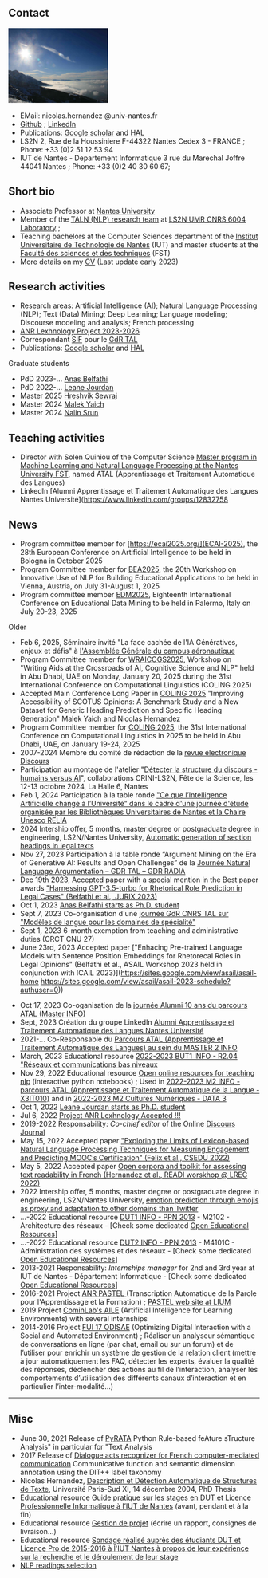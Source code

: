 <!-- [News](#news) -  [Curriculum vitae](#curriculumvitae) - [Publications](#publications) - [Software and data resources](#softwareanddataresources) - [Teaching](#teaching) -->

<!-- --- -->

## Contact 

<img src="alps.jpg" alt="Alps" style="height: 150px; width:200px;"/>

* EMail: nicolas.hernandez @univ-nantes.fr
* [Github](https://github.com/nicolashernandez/) ; [LinkedIn](https://www.linkedin.com/in/nicolas-hernandez-28856b2/) 
* Publications: [Google scholar](http://scholar.google.com/citations?user=SffWGZ0AAAAJ) and [HAL](https://cv.archives-ouvertes.fr/nicolas-hernandez)
* LS2N 2, Rue de la Houssiniere F-44322 Nantes Cedex 3 - FRANCE ; Phone: +33 (0)2 51 12 53 94
* IUT de Nantes - Departement Informatique  3 rue du Marechal Joffre 44041 Nantes ; Phone: +33 (0)2 40 30 60 67; 

## Short bio

* Associate Professor at [Nantes University](https://www.univ-nantes.fr/)
* Member of the [TALN (NLP) research team](https://taln-ls2n.github.io/) at [LS2N UMR CNRS 6004 Laboratory](https://www.ls2n.fr/equipe/taln/) ; 
* Teaching bachelors at the Computer Sciences department of the [Institut Universitaire de Technologie de Nantes](https://iutnantes.univ-nantes.fr/formations/bachelor-iut-bac3/but-info) (IUT) and master students at the [Faculté des sciences et des techniques]( https://sciences-techniques.univ-nantes.fr/formations/masters/master-informatique) (FST)
* More details on my [CV](research/cv_Hernandez.pdf) (Last update early 2023)

## <a name="research">Research activities </a>  

* Research areas: Artificial Intelligence (AI); Natural Language Processing (NLP); Text (Data) Mining; Deep Learning; Language modeling; Discourse modeling and analysis; French processing
* [ANR Lexhnology Project 2023-2026](https://lexhnology.hypotheses.org)
* Correspondant [SIF](https://www.societe-informatique-de-france.fr) pour le [GdR TAL](https://gdr-tal.ls2n.fr/)
* Publications: [Google scholar](http://scholar.google.com/citations?user=SffWGZ0AAAAJ) and [HAL](https://cv.archives-ouvertes.fr/nicolas-hernandez)

Graduate students
* PdD 2023-... [Anas Belfathi](https://www.linkedin.com/in/anas-belfathi-631619224/)
* PdD 2022-... [Leane Jourdan](https://jourdanl.github.io)
* Master 2025 [Hreshvik Sewraj](https://www.linkedin.com/in/hreshvik-sewraj)
* Master 2024 [Malek Yaich](https://www.linkedin.com/in/malek-yaich/?originalSubdomain=fr)
* Master 2024 [Nalin Srun](https://www.linkedin.com/in/nalin-srun-325223290/)
  
## <a name="teaching">Teaching activities</a>  

* Director with Solen Quiniou of the Computer Science [Master program in Machine Learning and Natural Language Processing at the Nantes University FST](https://sciences-techniques.univ-nantes.fr/formations/masters/master-informatique), named ATAL (Apprentissage et Traitement Automatique des Langues)
* LinkedIn [Alumni Apprentissage et Traitement Automatique des Langues Nantes Université](https://www.linkedin.com/groups/12832758

<!-- Network: [Web site](https://nicolashernandez.github.io) ; -->


## <a name="News">News</a>  
* Program committee member for [https://ecai2025.org/](ECAI-2025), the 28th European Conference on Artificial Intelligence to be held in Bologna in October 2025
* Program Committee member for [BEA2025](https://sig-edu.org/bea/2025), the 20th Workshop on Innovative Use of NLP for Building Educational Applications to be held in Vienna, Austria, on July 31-August 1, 2025
* Program committee member [EDM2025](https://educationaldatamining.org/edm2025/), Eighteenth International Conference on Educational Data Mining to be held in Palermo, Italy on July 20-23, 2025

Older
* Feb 6, 2025, Séminaire invité "La face cachée de l'IA Génératives, enjeux et défis" à [l'Assemblée Générale du campus aéronautique](https://www.campus-aeronautique.com/ailes-du-campus)
* Program Committee member for [WRAICOGS2025](https://sites.google.com/view/wraicogs1), Workshop on "Writing  Aids  at  the  Crossroads  of AI, Cognitive Science and NLP" held in Abu Dhabi, UAE on Monday, January 20, 2025 during the 31st International Conference on Computational Linguistics (COLING 2025)
* Accepted Main Conference Long Paper in [COLING 2025](https://coling2025.org/) "Improving Accessibility of SCOTUS Opinions: A Benchmark Study and a New Dataset for Generic Heading Prediction and Specific Heading Generation" Malek Yaich and Nicolas Hernandez
* Program Committee member for [COLING 2025](https://coling2025.org/), the 31st International Conference on Computational Linguistics in 2025 to be held in Abu Dhabi, UAE, on January 19-24, 2025
* 2007-2024 Membre du comité de rédaction de la [revue électronique Discours](https://journals.openedition.org/discours)  
* Participation au montage de l'atelier "[Détecter la structure du discours - humains versus AI](https://fetedelascience-paysdelaloire.fr/loire-atlantique/detecter-la-structure-du-discours-humains-versus-ai/)", collaborations CRINI-LS2N, Fête de la Science, les 12-13 octobre 2024, La Halle 6, Nantes
* Feb 1, 2024 Participation à la table ronde ["Ce que l’Intelligence Artificielle change à l’Université" dans le cadre d'une journée d'étude organisée par les Bibliothèques Universitaires de Nantes et la Chaire Unesco RELIA](https://bu.univ-nantes.fr/les-formations/journee-detudes-ce-que-lintelligence-artificielle-change-a-luniversite)
* 2024 Intership offer, 5 months, master degree or postgraduate degree in engineering, LS2N/Nantes University, [Automatic generation of section headings in legal texts](https://www.ls2n.fr/stages-theses/)
* Nov 27, 2023 Participation à la table ronde “Argument Mining on the Era of Generative AI: Results and Open Challenges” de la [Journée Natural Language Argumentation – GDR TAL – GDR RADIA](https://gdr-tal.ls2n.fr/event/journee-natural-language-argumentation-gdr-tal-gdr-radia/)
* Dec 19th 2023, Accepted paper with a special mention in the Best paper awards ["Harnessing GPT-3.5-turbo for Rhetorical Role Prediction in Legal Cases" (Belfathi et al., JURIX 2023)](https://jurix23.maastrichtlawtech.eu/proceedings/)
* Oct 1, 2023 [Anas Belfathi starts as Ph.D. student](https://www.linkedin.com/in/anas-belfathi-631619224)
* Sept 7, 2023 Co-organisation d'une [journée GdR CNRS TAL sur "Modèles de langue pour les domaines de spécialité"](https://gdr-tal-nantes.sciencesconf.org)
* Sept 1, 2023 6-month exemption from teaching and administrative duties (CRCT CNU 27)
* June 23rd, 2023 Accepted paper ["Enhacing Pre-trained Language Models with Sentence Position Embeddings for Rhetorecal Roles in Legal Opinions" (Belfathi et al., ASAIL Workshop 2023 held in conjunction with ICAIL 2023)](https://sites.google.com/view/asail/asail-home https://sites.google.com/view/asail/asail-2023-schedule?authuser=0)) 
<!--* 6th Workshop on Automated Semantic Analysis of Information in Legal Text (ASAIL 2023) held in conjunction with 19th ICAIL - International Conference on Artificial Intelligence and Law 2023 (ICAIL 2023), Braga, Portugal. -->
* Oct 17, 2023 Co-oganisation de la [journée Alumni 10 ans du parcours ATAL (Master INFO)](https://www.linkedin.com/feed/update/urn:li:activity:7132504668076728320)
* Sept, 2023 Création du groupe LinkedIn [Alumni Apprentissage et Traitement Automatique des Langues Nantes Université](https://www.linkedin.com/groups/12832758)
* 2021-... Co-Responsable du [Parcours ATAL (Apprentissage et Traitement Automatique des Langues) au sein du MASTER 2 INFO](https://sciences-techniques.univ-nantes.fr/formations/masters/master-informatique) 
* March, 2023 Educational resource [2022-2023 BUT1 INFO - R2.04 "Réseaux et communications bas niveaux](https://madoc.univ-nantes.fr/course/view.php?id=50785)
* Nov 29, 2022 Educational resource [Open online resources for teaching nlp](https://github.com/nicolashernandez/teaching_nlp) (interactive python notebooks) ; Used in  [2022-2023 M2 INFO - parcours ATAL (Apprentissage et Traitement Automatique de la Langue - X3IT010)](https://sciences-techniques.univ-nantes.fr/formations/masters/master-informatique) and in [2022-2023 M2 Cultures Numériques - DATA 3](https://polytech.univ-nantes.fr/fr/les-formations/master)
* Oct 1, 2022 [Leane Jourdan starts as Ph.D. student](https://taln-ls2n.github.io/2022/10/08/phd_start_leane_jourdan.html)
* Jul 6, 2022 [Project ANR Lexhnology Accepted !!!](https://lexhnology.hypotheses.org)
* 2019-2022 Responsability: _Co-chief editor_ of the Online [Discours Journal](https://journals.openedition.org/discours) 
* May 15, 2022 Accepted paper ["Exploring the Limits of Lexicon-based Natural Language Processing Techniques for Measuring Engagement and Predicting MOOC’s Certification" (Felix et al., CSEDU 2022)](https://taln-ls2n.github.io/2022/05/15/accepted-articles-csedu22.html)
* May 5, 2022 Accepted paper [Open corpora and toolkit for assessing text readability in French (Hernandez et al., READI worskhop @ LREC 2022)](https://taln-ls2n.github.io/2022/05/05/accepted-articles-readi22.html)
* 2022 Intership offer, 5 months, master degree or postgraduate degree in engineering, LS2N/Nantes University, [emotion prediction through emojis as proxy and adaptation to other domains than Twitter](https://www.ls2n.fr/stage-these/prediction-de-letat-mental-dun-utilisateur-de-twitter)
* ...-2022 Educational resource [DUT1 INFO - PPN 2013](https://cache.media.enseignementsup-recherche.gouv.fr/file/25/09/7/PPN_INFORMATIQUE_256097.pdf) - M2102 - Architecture des réseaux  - [Check some dedicated [Open Educational Resources](https://madoc.univ-nantes.fr/course/view.php?id=29848)]
* ...-2022 Educational resource [DUT2 INFO - PPN 2013](https://cache.media.enseignementsup-recherche.gouv.fr/file/25/09/7/PPN_INFORMATIQUE_256097.pdf) - M4101C - Administration des systèmes et des réseaux - [Check some dedicated [Open Educational Resources](https://madoc.univ-nantes.fr/course/view.php?id=29877)]
* 2013-2021 Responsability: _Internships manager_ for 2nd and 3rd year at IUT de Nantes - Département Informatique - [Check some dedicated [Open Educational Resources](teaching)]
* 2016-2021 Project [ANR PASTEL ](https://anr.fr/?Projet=ANR-16-CE33-0007) (Transcription Automatique de la Parole pour l'Apprentissage et la Formation) ; [PASTEL web site at LIUM](https://projets-lium.univ-lemans.fr/pastel)
* 2019 Project [CominLab's AILE](http://aile.comin-ocw.org/) (Artificial Intelligence for Learning Environments) with several internships
* 2014-2016 Project [FUI 17 ODISAE](https://www.enghouseinteractive.fr/blog/odisae-un-projet-innovant-pour-la-nouvelle-generation-d-outils-de-gestion-de-la-relation-client) (Optimizing Digital Interaction with a Social and Automated Environment)  ; Réaliser un analyseur sémantique de conversations en ligne (par chat, email ou sur un forum) et de l’utiliser pour enrichir un système de gestion de la relation client (mettre à jour automatiquement les FAQ, détecter les experts, évaluer la qualité des réponses, déclencher des actions au fil de l’interaction, analyser les comportements d’utilisation des différents canaux d’interaction et en particulier l’inter-modalité...)


<!-----
## <a name="news">News</a>  

https://taln-ls2n.github.io/2022/07/06/accepted-anr-project-lexhnology.html

---
## <a name="old">Old </a>  

 -->
---
## <a name="selection">Misc </a>  
* June 30, 2021 Release of [PyRATA](https://github.com/nicolashernandez/PyRATA) Python Rule-based feAture sTructure Analysis" in particular for "Text Analysis
* 2017 Release of [Dialogue acts recognizer for French computer-mediated communication](https://goo.gl/forms/QDfs72kTSYkfGUt82) Communicative function and semantic dimension annotation using the DIT++ label taxonomy
* Nicolas Hernandez, [Description et Détection Automatique de Structures de Texte](http://e.nicolas.hernandez.free.fr/pub/rec/phd/Hernandez-these.tar.gz), Université Paris-Sud XI, 14 décembre 2004, PhD Thesis
* Educational resource  [Guide pratique sur les stages en DUT et Licence Professionnelle Informatique à l’IUT de Nantes](teaching/#guide-pratique-sur-les-stages-en-dut-et-licence-professionnelle-informatique-%C3%A0-liut-de-nantes-avant-pendant-et-%C3%A0-la-fin) (avant, pendant et à la fin)
* Educational resource  [Gestion de projet](teaching/#gestion-de-projet) (écrire un rapport, consignes de livraison...)
* Educational resource [Sondage réalisé auprès des étudiants DUT et Licence Pro de 2015-2016 à l'IUT Nantes à propos de leur expérience sur la recherche et le déroulement de leur stage](https://github.com/nicolashernandez/nicolashernandez.github.io/blob/master/teaching/2016_iutnantes_stage_sondage-aupr%C3%A8s-des-%C3%A9tudiants.pdf)
* [NLP readings selection](research/NLP_readings)


<!--

---
## <a name="curriculumvitae">Curriculum vitae</a>  

I am an Associate Professor (Maître de conférences) in Computer Science at the [University of Nantes](https://www.univ-nantes.fr/). I mainly teach at the [Institute of Technology of the University](https://iutnantes.univ-nantes.fr/formations/bachelor-iut-bac3/but-info) and I do my research at the [LS2N (UMR CNRS 6004) Lab. in the TALN (Natural Language Processing) team](https://www.ls2n.fr/equipe/taln/).

My research interests lie in the Natural Language Processing (NLP) and Text (Data) Mining fields around the problem of accessing to the content of (textual) documents. In particular, I work on discourse modelling and discourse analysis issues. The approaches combine (deep) machine learning methods and linguistic knowledge. The application domains vary from Human Learning through Intelligent tutoring system to Customer Relationship Management (CRM) and mainly consist in supporting human decision-making and business tasks. 

I am also interested in the NLP infrastructure/architecture/framework ([UIMA](https://github.com/nicolashernandez/dev-star)) and in the production of language resources for processing French ([Free French Treebank](https://sites.google.com/site/nicolashernandez/resources/free-french-treebank?authuser=0), [french-nlp](https://github.com/nicolashernandez/french-nlp), ...).

More details on my [CV](research/cv_Hernandez.pdf) (Last update early 2023).



---
## <a name="publications">Publications</a>  

You may consult my [Google scholar](http://scholar.google.com/citations?user=SffWGZ0AAAAJ) and [HAL](https://cv.archives-ouvertes.fr/nicolas-hernandez) profiles.

* Nicolas Hernandez, [Description et Détection Automatique de Structures de Texte](http://e.nicolas.hernandez.free.fr/pub/rec/phd/Hernandez-these.tar.gz), Université Paris-Sud XI, 14 décembre 2004, PhD Thesis
* Une [sélection de publications (fév. 2021)](research/publications.md)


---
## <a name="softwareanddataresources">Software and data resources</a>  

* June 30, 2021 Last release of [PyRATA](https://github.com/nicolashernandez/PyRATA) Python Rule-based feAture sTructure Analysis" in particular for "Text Analysis
* [Dialogue acts recognizer for French computer-mediated communication](https://goo.gl/forms/QDfs72kTSYkfGUt82) Communicative function and semantic dimension annotation using the DIT++ label taxonomy

Check the dedicated page to [Software and data resources](research/softwareanddataresources)

---
## Projects 

* 2016-2021 Project [ANR PASTEL ](https://anr.fr/?Projet=ANR-16-CE33-0007) (Transcription Automatique de la Parole pour l'Apprentissage et la Formation) ; [PASTEL web site at LIUM](https://projets-lium.univ-lemans.fr/pastel)
* 2019 Project [CominLab's AILE](http://aile.comin-ocw.org/) (Artificial Intelligence for Learning Environments) with several internships
* 2014-2016 Project [FUI 17 ODISAE](https://www.enghouseinteractive.fr/blog/odisae-un-projet-innovant-pour-la-nouvelle-generation-d-outils-de-gestion-de-la-relation-client) (Optimizing Digital Interaction with a Social and Automated Environment)  ; Réaliser un analyseur sémantique de conversations en ligne (par chat, email ou sur un forum) et de l’utiliser pour enrichir un système de gestion de la relation client (mettre à jour automatiquement les FAQ, détecter les experts, évaluer la qualité des réponses, déclencher des actions au fil de l’interaction, analyser les comportements d’utilisation des différents canaux d’interaction et en particulier l’inter-modalité...)
-->
<!--

---
## Responsabilities

* 2021-... Responsable du [Parcours ATAL (Apprentissage et Traitement Automatique des Langues) au sein du MASTER 2 INFO](https://sciences-techniques.univ-nantes.fr/formations/masters/master-informatique) 
* 2019-... _Co-chief editor_ of the Online [Discours Journal](https://journals.openedition.org/discours) 
* 2013-2021 _Internships manager_ for 2nd and 3rd year at IUT de Nantes - Département Informatique - [Check some dedicated [Open Educational Resources](teaching)]
* 2007-... Membre du comité de rédaction de la [revue électronique Discours](https://journals.openedition.org/discours) ; 
-->
<!--
---
## <a name="teaching">Teaching activities</a>  

Nantes Université

* [M2 INFO - parcours ATAL (Apprentissage et Traitement Automatique de la Langue)](https://sciences-techniques.univ-nantes.fr/formations/masters/master-informatique) - X3IT010 - [Développement logiciel en industrie de la langue (ressources libres en ligne)](https://github.com/nicolashernandez/teaching_nlp)
* [M2 Cultures Numériques](https://polytech.univ-nantes.fr/fr/les-formations/master) - DATA 3 - [Introduction au Traitement Automatique des Langues(ressources libres en ligne)](https://github.com/nicolashernandez/teaching_nlp)
* [BUT1 INFO - R2.04 "Réseaux et communications bas niveaux](https://madoc.univ-nantes.fr/course/view.php?id=50785)
* [DUT1 INFO - PPN 2013](https://cache.media.enseignementsup-recherche.gouv.fr/file/25/09/7/PPN_INFORMATIQUE_256097.pdf) - M2102 - Architecture des réseaux  - [Check some dedicated [Open Educational Resources](https://madoc.univ-nantes.fr/course/view.php?id=29848)]
* [DUT2 INFO - PPN 2013](https://cache.media.enseignementsup-recherche.gouv.fr/file/25/09/7/PPN_INFORMATIQUE_256097.pdf) - M4101C - Administration des systèmes et des réseaux - [Check some dedicated [Open Educational Resources](https://madoc.univ-nantes.fr/course/view.php?id=29877)]
* [Licence Professionnelle - MiAR](https://iutnantes.univ-nantes.fr/formations/licences-pro-bac3/licence-professionnelle-metiers-de-linformatique-conception-developpement-et-test-de-logiciels) - Technologies Web (XML/json) and Outils de développement (ant, svn, ...)

Check the dedicated page to [teaching activities](teaching)
-->
<!--
---
## MISC (Educational resources and others)

* [NLP readings selection](research/NLP_readings)
* [Guide pratique sur les stages en DUT et Licence Professionnelle Informatique à l’IUT de Nantes](teaching/#guide-pratique-sur-les-stages-en-dut-et-licence-professionnelle-informatique-%C3%A0-liut-de-nantes-avant-pendant-et-%C3%A0-la-fin) (avant, pendant et à la fin)
* [Gestion de projet](teaching/#gestion-de-projet) (écrire un rapport, consignes de livraison...)
* [Sondage réalisé auprès des étudiants DUT et Licence Pro de 2015-2016 à l'IUT Nantes à propos de leur expérience sur la recherche et le déroulement de leur stage](https://github.com/nicolashernandez/nicolashernandez.github.io/blob/master/teaching/2016_iutnantes_stage_sondage-aupr%C3%A8s-des-%C3%A9tudiants.pdf)
* _Deprecated_ websites : [blogspot](http://enicolashernandez.blogspot.com) ; [http://e.nicolas.hernandez.free.fr](http://e.nicolas.hernandez.free.fr) ; [https://sites.google.com/site/nicolashernandez](https://sites.google.com/site/nicolashernandez) ; [https://www.univ-nantes.fr/nicolas-hernandez](https://www.univ-nantes.fr/nicolas-hernandez)
-->
